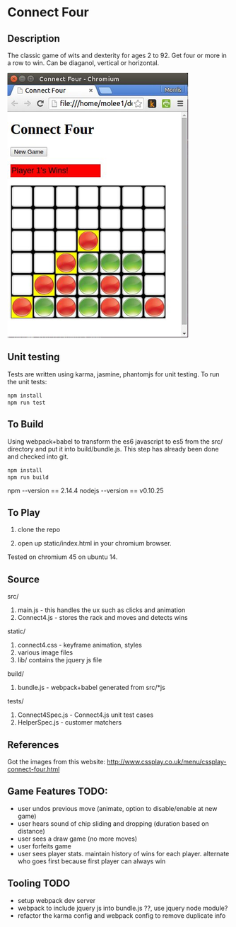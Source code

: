 
# Connect Four


## Description

The classic game of wits and dexterity for ages 2 to 92.  Get four or more in a row to win.  Can be diaganol, vertical or horizontal.

![Alt text](/static/screenshot.jpg?raw=true "Screenshot")


## Unit testing

Tests are written using karma, jasmine, phantomjs for unit testing.  To run the unit tests:

```
npm install
npm run test
```

## To Build

Using webpack+babel to transform the es6 javascript to es5 from the src/ directory and put it into build/bundle.js.  This step has already been done and checked into git.

```
npm install
npm run build
```

npm --version == 2.14.4
nodejs --version == v0.10.25


## To Play

1. clone the repo

2. open up static/index.html in your chromium browser.

Tested on chromium 45 on ubuntu 14.

## Source

src/

1. main.js - this handles the ux such as clicks and animation
2. Connect4.js - stores the rack and moves and detects wins

static/

1. connect4.css - keyframe animation, styles
2. various image files
3. lib/ contains the jquery js file

build/

1. bundle.js - webpack+babel generated from src/*js

tests/

1. Connect4Spec.js - Connect4.js unit test cases
2. HelperSpec.js - customer matchers


## References

Got the images from this website: http://www.cssplay.co.uk/menu/cssplay-connect-four.html


## Game Features TODO:
- user undos previous move (animate, option to disable/enable at new game)
- user hears sound of chip sliding and dropping (duration based on distance)
- user sees a draw game (no more moves)
- user forfeits game
- user sees player stats.  maintain history of wins for each player.
      alternate who goes first because first player can always win

## Tooling TODO

- setup webpack dev server
- webpack to include jquery js into bundle.js ??, use jquery node module?
- refactor the karma config and webpack config to remove duplicate info


